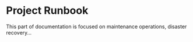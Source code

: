 # Project Runbook

This part of documentation is focused on maintenance operations, disaster recovery…
